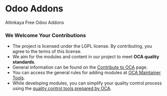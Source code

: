 # Odoo Addons
Altinkaya Free Odoo Addons


### We Welcome Your Contributions

* The project is licensed under the LGPL license. By contributing, you agree to the terms of this license.
* We aim for the modules and content in our project to meet **OCA quality standards**.
* General information can be found on the [Contribute to OCA](https://odoo-community.org/page/Contribute) page.
* You can access the general rules for adding modules at [OCA Maintainer Tools](https://github.com/OCA/maintainer-tools/blob/master/CONTRIBUTING.md).
* While developing modules, you can simplify your quality control process using the [quality control tools prepared by OCA](https://github.com/OCA/maintainer-quality-tools).
